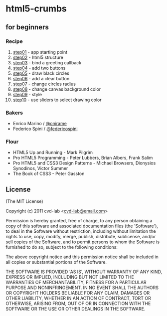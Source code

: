 # html5-crumbs

## for beginners

### Recipe

1. [step01](https://github.com/cvd-lab/html5-crumbs/blob/master/step01) - app starting point
2. [step02](https://github.com/cvd-lab/html5-crumbs/blob/master/step02) - html5 structure
3. [step03](https://github.com/cvd-lab/html5-crumbs/blob/master/step03) - bind a greeting callback
4. [step04](https://github.com/cvd-lab/html5-crumbs/blob/master/step04) - add two buttons
5. [step05](https://github.com/cvd-lab/html5-crumbs/blob/master/step05) - draw black circles
7. [step06](https://github.com/cvd-lab/html5-crumbs/blob/master/step06) - add a clear button
6. [step07](https://github.com/cvd-lab/html5-crumbs/blob/master/step07) - change circles radius
8. [step08](https://github.com/cvd-lab/html5-crumbs/blob/master/step08) - change canvas background color
9. [step09](https://github.com/cvd-lab/html5-crumbs/blob/master/step09) - style
10. [step10](https://github.com/cvd-lab/html5-crumbs/blob/master/step10) - use sliders to select drawing color

### Bakers

- Enrico Marino / [@onirame](https://twitter.com/#!/onirame)
- Federico Spini / [@federicospini](https://twitter.com/#!/federicospini)

### Flour
- HTML5 Up and Running - Mark Pilgrim
- Pro HTML5 Programming - Peter Lubbers, Brian Albers, Frank Salim
- Pro HTML5 and CSS3 Design Patterns - Michael Browsers, Dionysios Synodinos, Victor Summer
- The Book of CSS3 - Peter Gasston

## License

(The MIT License)

Copyright (c) 2011 cvd-lab &lt;cvd-lab@email.com&gt;

Permission is hereby granted, free of charge, to any person obtaining
a copy of this software and associated documentation files (the
'Software'), to deal in the Software without restriction, including
without limitation the rights to use, copy, modify, merge, publish,
distribute, sublicense, and/or sell copies of the Software, and to
permit persons to whom the Software is furnished to do so, subject to
the following conditions:

The above copyright notice and this permission notice shall be
included in all copies or substantial portions of the Software.

THE SOFTWARE IS PROVIDED 'AS IS', WITHOUT WARRANTY OF ANY KIND,
EXPRESS OR IMPLIED, INCLUDING BUT NOT LIMITED TO THE WARRANTIES OF
MERCHANTABILITY, FITNESS FOR A PARTICULAR PURPOSE AND NONINFRINGEMENT.
IN NO EVENT SHALL THE AUTHORS OR COPYRIGHT HOLDERS BE LIABLE FOR ANY
CLAIM, DAMAGES OR OTHER LIABILITY, WHETHER IN AN ACTION OF CONTRACT,
TORT OR OTHERWISE, ARISING FROM, OUT OF OR IN CONNECTION WITH THE
SOFTWARE OR THE USE OR OTHER DEALINGS IN THE SOFTWARE.